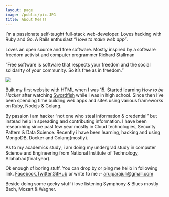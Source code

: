 ```yaml
---
layout: page
image: /public/pic.JPG
title: About Me!!!
---
```

I’m a passionate self-taught full-stack web-developer. Loves hacking with Ruby and Go. A Rails enthusiast *“i love to make web app”*. 

Loves an open source and free software. Mostly inspired by a software freedom activist and computer programmer  Richard Stallman 

<p class="message">
  “Free software is software that respects your freedom and the social solidarity of your community. So it’s free as in freedom.”
</p>

<img src="{{ page.image }}" />


Built my first website with HTML when I was 15. Started learning *How to be Hacker* after watching [Swordfish](http://www.imdb.com/title/tt0244244/) while i was in high school. Since then I’ve been spending time building web apps and sites using various frameworks on Ruby, Nodejs & Golang.

By passion i am hacker “not one who steal information & credential” but instead help in spreading and contributing information. I have been researching since past few year mostly in Cloud technologies, Security Pattern & Data Science. Recently i have been learning, hacking and using MongoDB, Docker and Golang(mostly).




As to my academics study, i am doing my undergrad study in computer Science and Engineering from National Institute of Technology, Allahabad(final year).

Ok enough of boring stuff. You can drop by or ping me hello in following link.
[Facebook](https://www.facebook.com/aruz.parajuli),[Twitter](https://twitter.com/aruzmeister),[GitHub](https://github.com/aruzmeister) or write to me :- arujparajuli@gmail.com



Beside doing some geeky stuff i love listening Symphony & Blues mostly Bach, Mozart & Wagner. 




